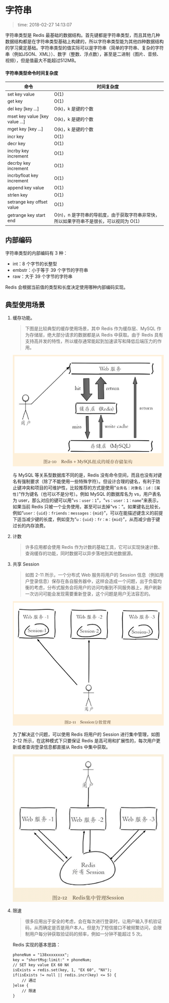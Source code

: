# 字符串
>time: 2018-02-27 14:13:07

字符串类型是 Redis 最基础的数据结构。首先键都是字符串类型，而且其他几种数据结构都是在字符串类型基础上构建的，所以字符串类型能为其他四种数据结构的学习奠定基础。字符串类型的值实际可以是字符串（简单的字符串、复杂的字符串（例如JSON、XML））、数字（整数、浮点数），甚至是二进制（图片、音频、视频），但是值最大不能超过512MB。

#### 字符串类型命令时间复杂度
| 命令 | 时间复杂度 |
|---|---|
| set key value | O(1) |
| get key | O(1) |
| del key [key ...] | O(k)，k 是键的个数 |
| mset key value [key value ...] | O(k)，k 是键的个数 |
| mget key [key ...] | O(k)，k 是键的个数 |
| incr key | O(1) |
| decr key | O(1) |
| incrby key increment | O(1) |
| decrby key increment | O(1) |
| incrbyfloat key increment | O(1) |
| append key value | O(1) |
| strlen key | O(1) |
| setrange key offset value | O(1) |
| getrange key start end |  O(n)，n 是字符串的导航度，由于获取字符串非常快，所以如果字符串不是很长，可以视同为 O(1) |

## 内部编码
字符串类型的内部编码有 3 种：
* int：8 个字节的长整型
* embstr：小于等于 39 个字节的字符串
* raw：大于 39 个字节的字符串

Redis 会根据当前值的类型和长度决定使用哪种内部编码实现。

## 典型使用场景
1. 缓存功能。
    >下图是比较典型的缓存使用场景，其中 Redis 作为缓存层、MySQL 作为存储层，绝大部分请求的数据都是从 Redis 中获取。由于 Redis 具有支持高并发的特性，所以缓存通常能起到加速读写和降低后端压力的作用。

    ![Redis + MySQL 组成的缓存存储架构](../.images/redis_cache.png)

    与 MySQL 等关系型数据库不同的是，Redis 没有命令空间，而且也没有对键名有强制要求（除了不能使用一些特殊字符）。但设计合理的键名，有利于防止键冲突和项目的可维护性，比较推荐的方式是使用“`业务名：对象名：id：[属性]`”作为键名（也可以不是分号）。例如 MySQL 的数据库名为 vs，用户表名为 user，那么对应的键可以用"`vs：user：1`"，"`vs：user：1：name`"来表示，如果当前 Redis 只被一个业务使用，甚至可以去掉“vs：”。如果键名比较长，例如“`user：{uid}：friends：messages：{mid}`”，可以在能描述键含义的前提下适当减少键的长度，例如变为“`u：{uid}：fr：m：{mid}`”，从而减少由于键过长的内存浪费。

1. 计数
    >许多应用都会使用 Redis 作为计数的基础工具，它可以实现快速计数、查询缓存的功能，同时数据可以异步落地到其他数据源。

1. 共享 Session
    >如图 2-11 所示，一个分布式 Web 服务将用户的 Session 信息（例如用户登录信息）保存在各自服务器中，这样会造成一个问题，出于负载均衡的考虑，分布式服务会将用户的访问均衡到不同服务器上，用户刷新一次访问可能会发现需要重新登录，这个问题是用户无法容忍的。

    ![Session 分散管理](../.images/redis_session.png)

    为了解决这个问题，可以使用 Redis 将用户的 Session 进行集中管理，如图 2-12 所示，在这种模式下只要保证 Redis 是高可用和扩展性的，每次用户更新或者查询登录信息都直接从 Redis 中集中获取。

    ![Session 集中管理](../.images/redis_session2.png)

1. 限速
    >很多应用出于安全的考虑，会在每次进行登录时，让用户输入手机验证码，从而确定是否是用户本人。但是为了短信接口不被频繁访问，会限制用户每分钟获取验证码的频率，例如一分钟不能超过 5 次。

    Redis 实现的基本思路：
    ```
    phoneNum = "138xxxxxxxx";
    key = "shortMsg:limit:" + phoneNum;
    // SET key value EX 60 NX
    isExists = redis.set(key, 1, "EX 60", "NX");
    if(isExists != null || redis.incr(key) <= 5) {
        // 通过
    }else {
        // 限速
    }
    ```